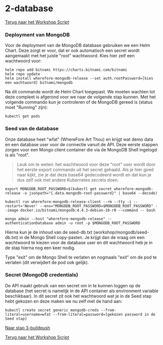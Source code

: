 # 2-database

[Terug naar het Workshop Script](/handson.md)

### Deployment van MongoDB

Voor de deployment van de MongoDB database gebruiken we een Helm Chart. Deze zorgt er voor, dat er ook automatisch een secret wordt aangemaakt met het juiste "root" wachtwoord. Kies hier zelf een wachtwoord voor:

```
helm repo add bitnami https://charts.bitnami.com/bitnami
helm repo update
helm install wherefore-mongodb-release --set auth.rootPassword=[kies een wachtwoord] bitnami/mongodb
```

Na dit commande wordt de Helm Chart toegepast. We moeten wachten tot deze compleet is afgerond voor we naar de volgende stap kunnen. Met het volgende commando kun je controleren of de MongoDB gereed is (status moet "Running" zijn):

```
kubectl get pods
```

### Seed van de database

Onze database heet "wfat" (WhereFore Art Thou) en krijgt wat demo data en een database user voor de connectie vanuit de API. Deze eerste stappen zorgen voor een Mongo client container die via de MongoDB Shell ingelogd is als "root".

> Leuk om te weten: het wachtwoord voor deze "root" user wordt door het eerste export commando uit het secret gehaald. Als je hier goed naar kijkt, zie je dat deze base64 gedecodeerd wordt en dat kun je dus zelf ook met andere Kubernetes secrets doen.

```
export MONGODB_ROOT_PASSWORD=$(kubectl get secret wherefore-mongodb-release -o jsonpath="{.data.mongodb-root-password}" | base64 --decode)

kubectl run wherefore-mongodb-release-client --rm --tty -i --restart='Never' --env="MONGODB_ROOT_PASSWORD=$MONGODB_ROOT_PASSWORD" --image docker.io/bitnami/mongodb:4.4.3-debian-10-r0 --command -- bash

mongo admin --host "wherefore-mongodb-release" --authenticationDatabase admin -u root -p $MONGODB_ROOT_PASSWORD
```

Hierna kun je de inhoud van de seed-db.txt (workshop/mongodb/seed-db.txt) in de Mongo Shell copy-pasten. Je krijgt dan de vraag om een wachtwoord te kiezen voor de database user en dit wachtwoord heb je in de stap hierna nog een keer nodig.

Type "exit" om de Mongo Shell te verlaten en nogmaals "exit" om de pod te verlaten (dit verwijdert de pod ook gelijk).

### Secret (MongoDB credentials)

De API maakt gebruik van een secret om in te kunnen loggen op de database (het secret is namelijk in de API container als environment variable beschikbaar). In dit secret zit ook het wachtwoord wat je in de Seed stap hebt gekozen en deze maken we nu zelf met de hand aan:

```
kubectl create secret generic mongodb-creds --from-literal=username=wfat --from-literal=password=[gekozen password in de Seed stap]
```

[Naar stap 3-buildpush](/workshop/3-buildpush.md)

[Terug naar het Workshop Script](/handson.md)
